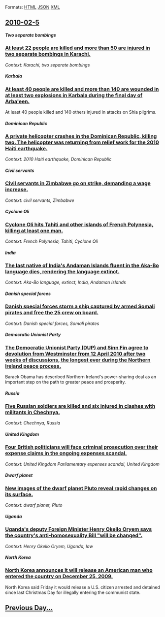 
Formats: [HTML](2010/02/5/index.html)  [JSON](2010/02/5/index.json)  [XML](2010/02/5/index.xml)  

## [2010-02-5](/news/2010/02/5/index.md)

##### Two separate bombings
### [At least 22 people are killed and more than 50 are injured in two separate bombings in Karachi. ](/news/2010/02/5/at-least-22-people-are-killed-and-more-than-50-are-injured-in-two-separate-bombings-in-karachi.md)
_Context: Karachi, two separate bombings_

##### Karbala
### [At least 40 people are killed and more than 140 are wounded in at least two explosions in Karbala during the final day of Arba'een. ](/news/2010/02/5/at-least-40-people-are-killed-and-more-than-140-are-wounded-in-at-least-two-explosions-in-karbala-during-the-final-day-of-arba-een.md)
At least 40 people killed and 140 others injured in attacks on Shia pilgrims.

##### Dominican Republic
### [A private helicopter crashes in the Dominican Republic, killing two. The helicopter was returning from relief work for the 2010 Haiti earthquake. ](/news/2010/02/5/a-private-helicopter-crashes-in-the-dominican-republic-killing-two-the-helicopter-was-returning-from-relief-work-for-the-2010-haiti-earthq.md)
_Context: 2010 Haiti earthquake, Dominican Republic_

##### Civil servants
### [Civil servants in Zimbabwe go on strike, demanding a wage increase. ](/news/2010/02/5/civil-servants-in-zimbabwe-go-on-strike-demanding-a-wage-increase.md)
_Context: civil servants, Zimbabwe_

##### Cyclone Oli
### [Cyclone Oli hits Tahiti and other islands of French Polynesia, killing at least one man. ](/news/2010/02/5/cyclone-oli-hits-tahiti-and-other-islands-of-french-polynesia-killing-at-least-one-man.md)
_Context: French Polynesia, Tahiti, Cyclone Oli_

##### India
### [The last native of India's Andaman Islands fluent in the Aka-Bo language dies, rendering the language extinct. ](/news/2010/02/5/the-last-native-of-india-s-andaman-islands-fluent-in-the-aka-bo-language-dies-rendering-the-language-extinct.md)
_Context: Aka-Bo language, extinct, India, Andaman Islands_

##### Danish special forces
### [Danish special forces storm a ship captured by armed Somali pirates and free the 25 crew on board. ](/news/2010/02/5/danish-special-forces-storm-a-ship-captured-by-armed-somali-pirates-and-free-the-25-crew-on-board.md)
_Context: Danish special forces, Somali pirates_

##### Democratic Unionist Party
### [The Democratic Unionist Party (DUP) and Sinn Fin agree to devolution from Westminster from 12 April 2010 after two weeks of discussions, the longest ever during the Northern Ireland peace process. ](/news/2010/02/5/the-democratic-unionist-party-dup-and-sinn-fein-agree-to-devolution-from-westminster-from-12-april-2010-after-two-weeks-of-discussions-th.md)
Barack Obama has described Northern Ireland&#39;s power-sharing deal as an important step on the path to greater peace and prosperity.

##### Russia
### [Five Russian soldiers are killed and six injured in clashes with militants in Chechnya. ](/news/2010/02/5/five-russian-soldiers-are-killed-and-six-injured-in-clashes-with-militants-in-chechnya.md)
_Context: Chechnya, Russia_

##### United Kingdom
### [Four British politicians will face criminal prosecution over their expense claims in the ongoing expenses scandal. ](/news/2010/02/5/four-british-politicians-will-face-criminal-prosecution-over-their-expense-claims-in-the-ongoing-expenses-scandal.md)
_Context: United Kingdom Parliamentary expenses scandal, United Kingdom_

##### Dwarf planet
### [New images of the dwarf planet Pluto reveal rapid changes on its surface. ](/news/2010/02/5/new-images-of-the-dwarf-planet-pluto-reveal-rapid-changes-on-its-surface.md)
_Context: dwarf planet, Pluto_

##### Uganda
### [Uganda's deputy Foreign Minister Henry Okello Oryem says the country's anti-homosexuality Bill "will be changed". ](/news/2010/02/5/uganda-s-deputy-foreign-minister-henry-okello-oryem-says-the-country-s-anti-homosexuality-bill-will-be-changed.md)
_Context: Henry Okello Oryem, Uganda, law_

##### North Korea
### [North Korea announces it will release an American man who entered the country on December 25, 2009. ](/news/2010/02/5/north-korea-announces-it-will-release-an-american-man-who-entered-the-country-on-december-25-2009.md)
North Korea said Friday it would release a U.S. citizen arrested and detained since last Christmas Day for illegally entering the communist state.

## [Previous Day...](/news/2010/02/4/index.md)

